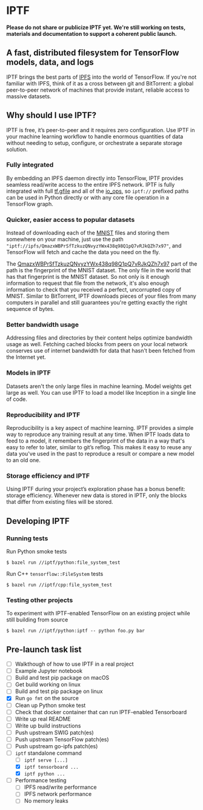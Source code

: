 # IPTF

**Please do not share or publicize IPTF yet. We're still working on tests, materials and documentation to support a coherent public launch.**

## A fast, distributed filesystem for TensorFlow models, data, and logs

IPTF brings the best parts of [IPFS](https://ipfs.io) into the world of TensorFlow. If you're not familiar with IPFS, think of it as a cross between git and BitTorrent: a global peer-to-peer network of machines that provide instant, reliable access to massive datasets.

## Why should I use IPTF?
IPTF is free, it’s peer-to-peer and it requires zero configuration. Use IPTF in your machine learning workflow to handle enormous quantities of data without needing to setup, configure, or orchestrate a separate storage solution.

### Fully integrated
By embedding an IPFS daemon directly into TensorFlow, IPTF provides seamless read/write access to the entire IPFS network. IPTF is fully integrated with full [tf.gfile](https://www.tensorflow.org/api_docs/python/tf/gfile/GFile) and all of the [io_ops](https://www.tensorflow.org/api_guides/python/io_ops), so `iptf://` prefixed paths can be used in Python directly or with any core file operation in a TensorFlow graph.

### Quicker, easier access to popular datasets
Instead of downloading each of the [MNIST](http://yann.lecun.com/exdb/mnist/) files and storing them somewhere on your machine, just use the path `"iptf://ipfs/QmazxWBPrSfTzkuzQNvyzYWx438q98Q1pQ7vRJkQZh7x97"`, and TensorFlow will fetch and cache the data you need on the fly.

The [QmazxWBPrSfTzkuzQNvyzYWx438q98Q1pQ7vRJkQZh7x97](https://gateway.ipfs.io/ipfs/QmazxWBPrSfTzkuzQNvyzYWx438q98Q1pQ7vRJkQZh7x97) part of the path is the fingerprint of the MNIST dataset. The only file in the world that has that fingerprint is the MNIST dataset. So not only is it enough information to request that file from the network, it's also enough information to check that you received a perfect, uncorrupted copy of MNIST. Similar to BitTorrent,  IPTF downloads pieces of your files from many computers in parallel and still guarantees you're getting exactly the right sequence of bytes.

### Better bandwidth usage
Addressing files and directories by their content helps optimize bandwidth usage as well. Fetching cached blocks from peers on your local network conserves use of internet bandwidth for data that hasn't been fetched from the Internet yet.

### Models in IPTF
Datasets aren't the only large files in machine learning. Model weights get large as well. You can use IPTF to load a model like Inception in a single line of code.

### Reproducibility and IPTF
Reproducibility is a key aspect of machine learning. IPTF provides a simple way to reproduce any training result at any time. When IPTF loads data to feed to a model, it remembers the fingerprint of the data in a way that's easy to refer to later, similar to git’s reflog. This makes it easy to reuse any data you've used in the past to reproduce a result or compare a new model to an old one.

### Storage efficiency and IPTF
Using IPTF during your project’s exploration phase has a bonus benefit: storage efficiency. Whenever new data is stored in IPTF, only the blocks that differ from existing files will be stored.

## Developing IPTF

### Running tests

Run Python smoke tests
```
$ bazel run //iptf/python:file_system_test
```

Run C++ `tensorflow::FileSystem` tests
```
$ bazel run //iptf/cpp:file_system_test
```

### Testing other projects
To experiment with IPTF-enabled TensorFlow on an existing project while still building from source
```
$ bazel run //iptf/python:iptf -- python foo.py bar

```

## Pre-launch task list

- [ ] Walkthough of how to use IPTF in a real project
- [ ] Example Jupyter notebook
- [ ] Build and test pip package on macOS
- [ ] Get build working on linux
- [ ] Build and test pip package on linux
- [x] Run `go fmt` on the source
- [ ] Clean up Python smoke test
- [ ] Check that docker container that can run IPTF-enabled Tensorboard
- [ ] Write up real README
- [ ] Write up build instructions
- [ ] Push upstream SWIG patch(es)
- [ ] Push upstream TensorFlow patch(es)
- [ ] Push upstream go-ipfs patch(es)
- [ ] `iptf` standalone command
  - [ ] `iptf serve [...]`
  - [x] `iptf tensorboard ...`
  - [x] `iptf python ...`
- [ ] Performance testing
  - [ ] IPFS read/write performance
  - [ ] IPFS network performance
  - [ ] No memory leaks
